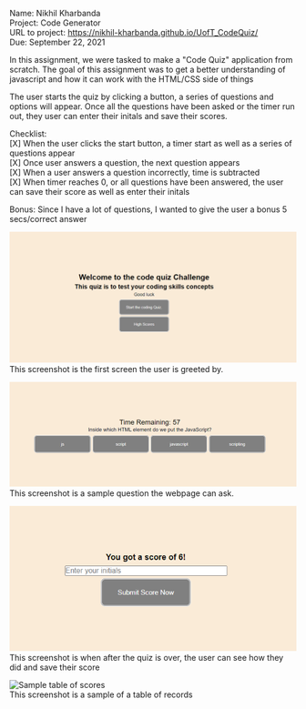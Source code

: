 Name: Nikhil Kharbanda\
Project: Code Generator\
URL to project: https://nikhil-kharbanda.github.io/UofT_CodeQuiz/ \
Due: September 22, 2021 

In this assignment, we were tasked to make a "Code Quiz" application from scratch. The goal of this assignment was to get a better understanding of javascript and how it can work with the HTML/CSS side of things

The user starts the quiz by clicking a button, a series of questions and options will appear. Once all the questions have been asked or the timer run out, they user can enter their initals and save their scores.

Checklist:\
[X] When the user clicks the start button, a timer start as well as a series of questions appear\
[X] Once user answers a question, the next question appears\
[X] When a user answers a question incorrectly, time is subtracted\
[X] When timer reaches 0, or all questions have been answered, the user can save their score as well as enter their initals

Bonus: Since I have a lot of questions, I wanted to give the user a bonus 5 secs/correct answer

![The welcome screen](imgs/Page1-Welcome.PNG)
This screenshot is the first screen the user is greeted by.

![Sample Question](imgs/Page2-Question.PNG)
This screenshot is a sample question the webpage can ask.

![Screen after quiz](imgs/Page4-End_of_quiz_screen.PNG)
This screenshot is when after the quiz is over, the user can see how they did and save their score

![Sample table of scores](imgs/Page5-Table_of_scoresPNG) \
This screenshot is a sample of a table of records 